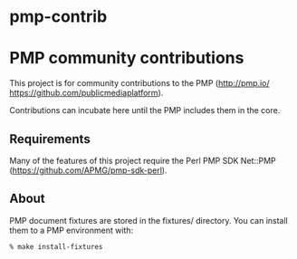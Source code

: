 pmp-contrib
===========

# PMP community contributions

This project is for community contributions to the PMP (http://pmp.io/ https://github.com/publicmediaplatform).

Contributions can incubate here until the PMP includes them in the core.

## Requirements

Many of the features of this project require the Perl PMP SDK Net::PMP (https://github.com/APMG/pmp-sdk-perl).

## About

PMP document fixtures are stored in the fixtures/ directory. You can install them
to a PMP environment with:

    % make install-fixtures


